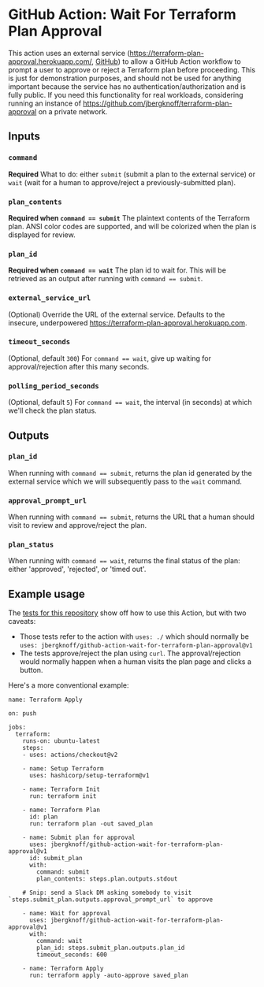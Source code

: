 # GitHub Action: Wait For Terraform Plan Approval

This action uses an external service (https://terraform-plan-approval.herokuapp.com/, [GitHub](https://github.com/jbergknoff/terraform-plan-approval)) to allow a GitHub Action workflow to prompt a user to approve or reject a Terraform plan before proceeding. This is just for demonstration purposes, and should not be used for anything important because the service has no authentication/authorization and is fully public. If you need this functionality for real workloads, considering running an instance of https://github.com/jbergknoff/terraform-plan-approval on a private network.

## Inputs

### `command`

**Required** What to do: either `submit` (submit a plan to the external service) or `wait` (wait for a human to approve/reject a previously-submitted plan).

### `plan_contents`

**Required when `command == submit`** The plaintext contents of the Terraform plan. ANSI color codes are supported, and will be colorized when the plan is displayed for review.

### `plan_id`

**Required when `command == wait`** The plan id to wait for. This will be retrieved as an output after running with `command == submit`.

### `external_service_url`

(Optional) Override the URL of the external service. Defaults to the insecure, underpowered https://terraform-plan-approval.herokuapp.com.

### `timeout_seconds`

(Optional, default `300`) For `command == wait`, give up waiting for approval/rejection after this many seconds.

### `polling_period_seconds`

(Optional, default `5`) For `command == wait`, the interval (in seconds) at which we'll check the plan status.

## Outputs

### `plan_id`

When running with `command == submit`, returns the plan id generated by the external service which we will subsequently pass to the `wait` command.

### `approval_prompt_url`

When running with `command == submit`, returns the URL that a human should visit to review and approve/reject the plan.

### `plan_status`

When running with `command == wait`, returns the final status of the plan: either 'approved', 'rejected', or 'timed out'.

## Example usage

The [tests for this repository](/.github/workflows/test.yaml) show off how to use this Action, but with two caveats:

* Those tests refer to the action with `uses: ./` which should normally be `uses: jbergknoff/github-action-wait-for-terraform-plan-approval@v1`
* The tests approve/reject the plan using `curl`. The approval/rejection would normally happen when a human visits the plan page and clicks a button.

Here's a more conventional example:

```
name: Terraform Apply

on: push

jobs:
  terraform:
    runs-on: ubuntu-latest
    steps:
    - uses: actions/checkout@v2

    - name: Setup Terraform
      uses: hashicorp/setup-terraform@v1

    - name: Terraform Init
      run: terraform init

    - name: Terraform Plan
      id: plan
      run: terraform plan -out saved_plan

    - name: Submit plan for approval
      uses: jbergknoff/github-action-wait-for-terraform-plan-approval@v1
      id: submit_plan
      with:
        command: submit
        plan_contents: steps.plan.outputs.stdout

    # Snip: send a Slack DM asking somebody to visit `steps.submit_plan.outputs.approval_prompt_url` to approve

    - name: Wait for approval
      uses: jbergknoff/github-action-wait-for-terraform-plan-approval@v1
      with:
        command: wait
        plan_id: steps.submit_plan.outputs.plan_id
        timeout_seconds: 600

    - name: Terraform Apply
      run: terraform apply -auto-approve saved_plan
```
